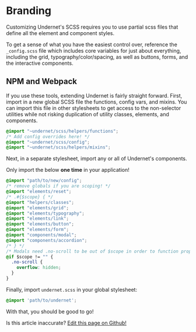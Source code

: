 # Branding

Customizing Undernet's SCSS requires you to use partial scss files that define all the element and component styles.

To get a sense of what you have the easiest control over, reference the `_config.scss` file which includes core variables for just about everything, including the grid, typography/color/spacing, as well as buttons, forms, and the interactive components.

## NPM and Webpack

If you use these tools, extending Undernet is fairly straight forward. First, import in a new global SCSS file the functions, config vars, and mixins. You can import this file in other stylesheets to get access to the non-selector utilities while not risking duplication of utility classes, elements, and components.

```css
@import "~undernet/scss/helpers/functions";
/* Add config overrides here! */
@import "~undernet/scss/config";
@import "~undernet/scss/helpers/mixins";
```

Next, in a separate stylesheet, import any or all of Undernet's components.

Only import the below **one time** in your application!

```css
@import "path/to/new/config";
/* remove globals if you are scoping! */
@import "elements/reset";
/* .#{$scope} { */
@import "helpers/classes";
@import "elements/grid";
@import "elements/typography";
@import "elements/link";
@import "elements/button";
@import "elements/form";
@import "components/modal";
@import "components/accordion";
/* } */
/* Modals need .no-scroll to be out of $scope in order to function properly. */
@if $scope != "" {
  .no-scroll {
    overflow: hidden;
  }
}
```

Finally, import `undernet.scss` in your global stylesheet:

```css
@import 'path/to/undernet';
```

With that, you should be good to go!

<p class="has-right-text">Is this article inaccurate? <a href="https://github.com/geotrev/undernet/tree/master/docs/branding">Edit this page on Github!</a></p>
